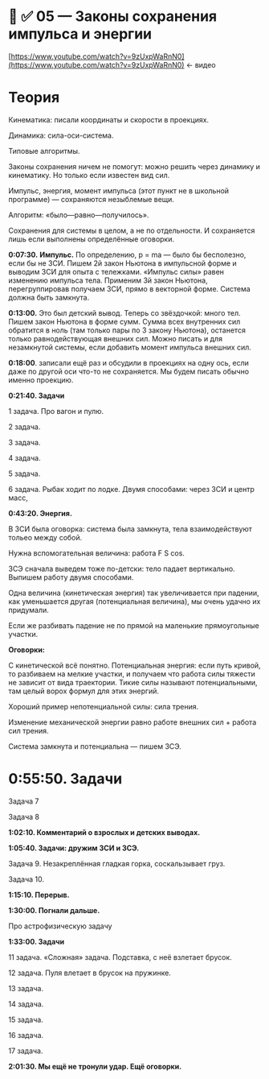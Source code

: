 # 🏓 ✅ 05 — Законы сохранения импульса и энергии

[https://www.youtube.com/watch?v=9zUxpWaRnN0](https://www.youtube.com/watch?v=9zUxpWaRnN0) ← видео

# Теория

Кинематика: писали координаты и скорости в проекциях.

Динамика: сила-оси-система.

Типовые алгоритмы.

Законы сохранения ничем не помогут: можно решить через динамику и кинематику. Но только если известен вид сил.

Импульс, энергия, момент импульса (этот пункт не в школьной программе) — сохраняются незыблемые вещи.

Алгоритм: «было—равно—получилось».

Сохранения для системы в целом, а не по отдельности. И сохраняется лишь если выполнены определённые оговорки.

**0:07:30.** **Импульс.** По определению, p = ma — было бы бесполезно, если бы не ЗСИ. Пишем 2й закон Ньютона в импульсной форме и выводим ЗСИ для опыта с тележками. «Импульс силы» равен изменению импульса тела. Применим 3й закон Ньютона, перегруппировав получаем ЗСИ, прямо в векторной форме. Система должна быть замкнута.

**0:13:00.** Это был детский вывод. Теперь со звёздочкой: много тел. Пишем закон Ньютона в форме сумм. Сумма всех внутренних сил обратится в ноль (там только пары по 3 закону Ньютона), останется только равнодействующая внешних сил. Можно писать и для незамкнутой системы, если добавить момент импульса внешних сил.

**0:18:00**. записали ещё раз и обсудили в проекциях на одну ось, если даже по другой оси что-то не сохраняется. Мы будем писать обычно именно проекцию.

**0:21:40. Задачи**

1 задача. Про вагон и пулю.

2 задача.

3 задача.

4 задача.

5 задача.

6 задача. Рыбак ходит по лодке. Двумя способами: через ЗСИ и центр масс,

**0:43:20. Энергия.**

В ЗСИ была оговорка: система была замкнута, тела взаимодействуют тольео между собой.

Нужна вспомогательная величина: работа  F S cos.

ЗСЭ сначала выведем тоже по-детски: тело падает вертикально. Выпишем работу двумя способами.

Одна величина (кинетическая энергия) так увеличивается при падении, как уменьшается другая (потенциальная величина), мы очень удачно их придумали.

Если же разбивать падение не по прямой на маленькие прямоугольные участки.

**Оговорки:**

С кинетической всё понятно. Потенциальная энергия: если путь кривой, то разбиваем на мелкие участки, и получаем что работа силы тяжести не зависит от вида траектории. Тикие силы называют потенциальными, там целый ворох формул для этих энергий.

Хороший пример непотенциальной силы: сила трения.

Изменение механической энергии равно работе внешних сил + работа сил трения.

Система замкнута и потенциальна — пишем ЗСЭ.

# **0:55:50. Задачи**

Задача 7

Задача 8

**1:02:10. Комментарий о взрослых и детских выводах.**

**1:05:40. Задачи: дружим ЗСИ и ЗСЭ.**

Задача 9. Незакреплённая гладкая горка, соскальзывает груз.

Задача 10.

**1:15:10. Перерыв.**

**1:30:00. Погнали дальше.**

Про астрофизическую задачу

**1:33:00. Задачи**

11 задача. «Сложная» задача. Подставка, с неё взлетает брусок.

12 задача. Пуля влетает в брусок на пружинке.

13 задача.

14 задача.

15 задача.

16 задача.

17 задача.

**2:01:30. Мы ещё не тронули удар. Ещё оговорки.**